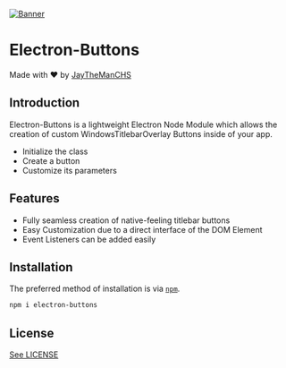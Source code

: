 [![Banner](https://raw.githubusercontent.com/jaythemanchs/custom-windows-buttons/b8444a3b1aee22a7f9848e3313c088f582d841c8/assets/banner.svg)](./README.md)

# Electron-Buttons
Made with ❤️ by [JayTheManCHS](https://github.com/jaythemanchs)

## Introduction
Electron-Buttons is a lightweight Electron Node Module which allows the creation of custom WindowsTitlebarOverlay Buttons inside of your app.

- Initialize the class
- Create a button
- Customize its parameters

## Features

- Fully seamless creation of native-feeling titlebar buttons
- Easy Customization due to a direct interface of the DOM Element
- Event Listeners can be added easily

## Installation

The preferred method of installation is via [`npm`](https://docs.npmjs.com/).

```sh
npm i electron-buttons
```

## License
[See LICENSE](./LICENSE)
